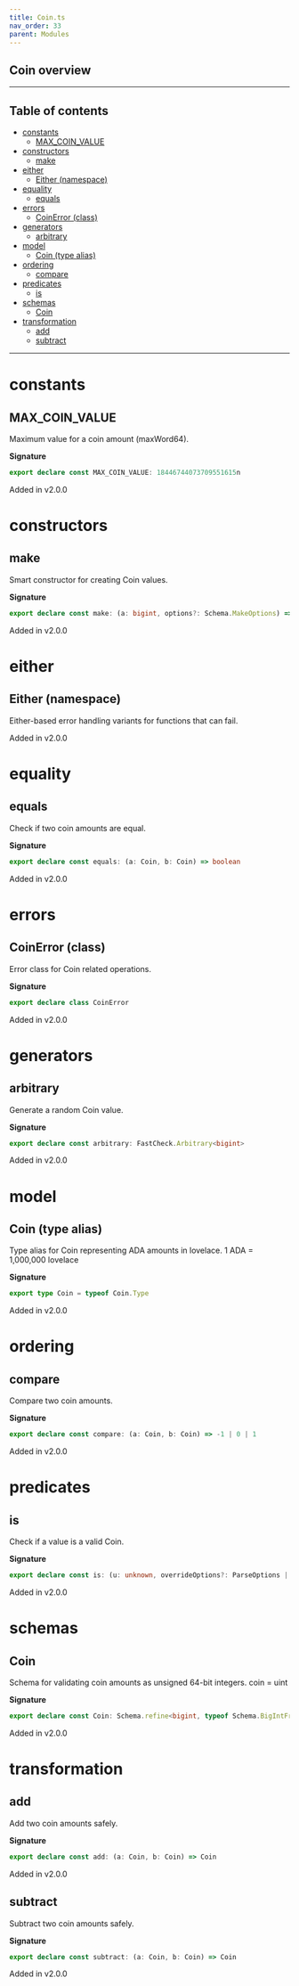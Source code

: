 ```yaml
---
title: Coin.ts
nav_order: 33
parent: Modules
---
```


## Coin overview

---

<h2 class="text-delta">Table of contents</h2>

- [constants](#constants)
  - [MAX_COIN_VALUE](#max_coin_value)
- [constructors](#constructors)
  - [make](#make)
- [either](#either)
  - [Either (namespace)](#either-namespace)
- [equality](#equality)
  - [equals](#equals)
- [errors](#errors)
  - [CoinError (class)](#coinerror-class)
- [generators](#generators)
  - [arbitrary](#arbitrary)
- [model](#model)
  - [Coin (type alias)](#coin-type-alias)
- [ordering](#ordering)
  - [compare](#compare)
- [predicates](#predicates)
  - [is](#is)
- [schemas](#schemas)
  - [Coin](#coin)
- [transformation](#transformation)
  - [add](#add)
  - [subtract](#subtract)

---

# constants

## MAX_COIN_VALUE

Maximum value for a coin amount (maxWord64).

**Signature**

```ts
export declare const MAX_COIN_VALUE: 18446744073709551615n
```

Added in v2.0.0

# constructors

## make

Smart constructor for creating Coin values.

**Signature**

```ts
export declare const make: (a: bigint, options?: Schema.MakeOptions) => bigint
```

Added in v2.0.0

# either

## Either (namespace)

Either-based error handling variants for functions that can fail.

Added in v2.0.0

# equality

## equals

Check if two coin amounts are equal.

**Signature**

```ts
export declare const equals: (a: Coin, b: Coin) => boolean
```

Added in v2.0.0

# errors

## CoinError (class)

Error class for Coin related operations.

**Signature**

```ts
export declare class CoinError
```

Added in v2.0.0

# generators

## arbitrary

Generate a random Coin value.

**Signature**

```ts
export declare const arbitrary: FastCheck.Arbitrary<bigint>
```

Added in v2.0.0

# model

## Coin (type alias)

Type alias for Coin representing ADA amounts in lovelace.
1 ADA = 1,000,000 lovelace

**Signature**

```ts
export type Coin = typeof Coin.Type
```

Added in v2.0.0

# ordering

## compare

Compare two coin amounts.

**Signature**

```ts
export declare const compare: (a: Coin, b: Coin) => -1 | 0 | 1
```

Added in v2.0.0

# predicates

## is

Check if a value is a valid Coin.

**Signature**

```ts
export declare const is: (u: unknown, overrideOptions?: ParseOptions | number) => u is bigint
```

Added in v2.0.0

# schemas

## Coin

Schema for validating coin amounts as unsigned 64-bit integers.
coin = uint

**Signature**

```ts
export declare const Coin: Schema.refine<bigint, typeof Schema.BigIntFromSelf>
```

Added in v2.0.0

# transformation

## add

Add two coin amounts safely.

**Signature**

```ts
export declare const add: (a: Coin, b: Coin) => Coin
```

Added in v2.0.0

## subtract

Subtract two coin amounts safely.

**Signature**

```ts
export declare const subtract: (a: Coin, b: Coin) => Coin
```

Added in v2.0.0
